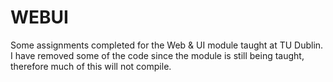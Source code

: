 # WEBUI
Some assignments completed for the Web &amp; UI module taught at TU Dublin. 
I have removed some of the code since the module is still being taught, therefore much of this will not compile.
